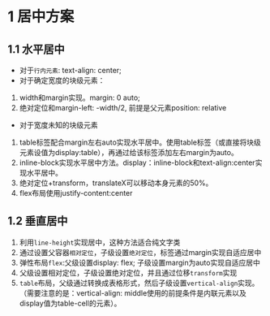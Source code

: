 # 1 居中方案



## 1.1 水平居中

- 对于`行内元素`: text-align: center;
- 对于确定宽度的块级元素：

1. width和margin实现。margin: 0 auto;
2. 绝对定位和margin-left: -width/2, 前提是父元素position: relative

- 对于宽度未知的块级元素

1. table标签配合margin左右auto实现水平居中。使用table标签（或直接将块级元素设值为display:table），再通过给该标签添加左右margin为auto。
2. inline-block实现水平居中方法。display：inline-block和text-align:center实现水平居中。
3. 绝对定位+transform，translateX可以移动本身元素的50%。
4. flex布局使用justify-content:center



## 1.2 垂直居中

1. 利用`line-height`实现居中，这种方法适合纯文字类
2. 通过设置父容器`相对定位`，子级设置`绝对定位`，标签通过margin实现自适应居中
3. 弹性布局`flex`:父级设置display: flex; 子级设置margin为auto实现自适应居中
4. 父级设置相对定位，子级设置绝对定位，并且通过位移`transform`实现
5. `table`布局，父级通过转换成表格形式，然后子级设置`vertical-align`实现。（需要注意的是：vertical-align: middle使用的前提条件是内联元素以及display值为table-cell的元素）。
